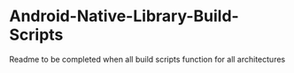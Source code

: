 # Android-Native-Library-Build-Scripts
Readme to be completed when all build scripts function for all architectures
